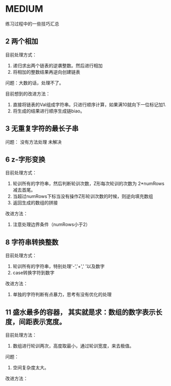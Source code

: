 # MEDIUM

练习过程中的一些技巧汇总

## 2 两个相加

目前处理方式：

1. 递归求出两个链表的逆袭整数。然后进行相加
2. 将相加的整数结果再逆向创建链表

问题：大数的话，处理不了。

目前想到的改进方法：

1. 直接将链表的Val组成字符串。只进行顺序计算，如果满10就向下一位标记加1.
2. 将生成的结果进行顺序生成链biao。

## 3 无重复字符的最长子串

问题： 没有方法处理 未解决

## 6 z-字形变换

目前处理方式：

1. 轮训所有的字符串，然后判断轮训次数，Z形每次轮训的次数为 2*numRows减去首尾。
2. 当超过numRows下标当没有操作Z形轮训次数的时候，则逆向填充数组
3. 返回生成的数组的拼接

改进方法：

1. 注意处理边界条件（numRows小于2）

## 8 字符串转换整数

目前处理方式：

1. 轮训所有的字符串，特别处理'-','+',' '以及数字
2. case转换字符到数字

改进方法：

1. 单独的字符判断有点暴力，思考有没有优化的处理

## 11 盛水最多的容器， 其实就是求：数组的数字表示长度，间距表示宽度。

目前处理方法：

1. 数组进行轮训两次，高度取最小，通过轮训宽度，来去极值。

问题：

1. 空间复杂度太大。

改进方法：
 
